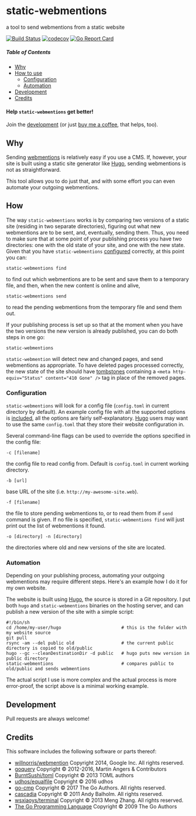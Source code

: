 # static-webmentions
a tool to send webmentions from a static website

[![Build Status](https://github.com/nekr0z/static-webmentions/actions/workflows/pre-release.yml/badge.svg)](https://github.com/nekr0z/static-webmentions/releases/tag/latest) [![codecov](https://codecov.io/gh/nekr0z/static-webmentions/branch/master/graph/badge.svg)](https://codecov.io/gh/nekr0z/static-webmentions) [![Go Report Card](https://goreportcard.com/badge/evgenykuznetsov.org/go/static-webmentions)](https://goreportcard.com/report/evgenykuznetsov.org/go/static-webmentions)

##### Table of Contents
* [Why](#why)
* [How to use](#how)
  * [Configuration](#configuration)
  * [Automation](#automating-your-webmentions)
* [Development](#development)
* [Credits](#credits)

#### Help `static-webmentions` get better!
Join the [development](#development) (or just [buy me a coffee](https://www.buymeacoffee.com/nekr0z), that helps, too).

## Why
Sending [webmentions](https://en.wikipedia.org/wiki/Webmention) is relatively easy if you use a CMS. If, however, your site is built using a static site generator like [Hugo](https://gohugo.io/), sending webmentions is not as straightforward.

This tool allows you to do just that, and with some effort you can even automate your outgoing webmentions.

## How
The way `static-webmentions` works is by comparing two versions of a static site (residing in two separate directories), figuring out what new webmentions are to be sent, and, eventually, sending them. Thus, you need to make sure that at some point of your publishing process you have two directories: one with the old state of your site, and one with the new state. Given that you have `static-webmentions` [configured](#configuration) correctly, at this point you can: 
```
static-webmentions find
```
to find out which webmentions are to be sent and save them to a temporary file, and then, when the new content is online and alive,
```
static-webmentions send
```
to read the pending webmentions from the temporary file and send them out.

If your publishing process is set up so that at the moment when you have the two versions the new version is already published, you can do both steps in one go:
```
static-webmentions
```

`static-webmention` will detect new and changed pages, and send webmentions as appropriate. To have deleted pages processed correctly, the new state of the site should have [tombstones](https://indieweb.org/tombstone) containing a `<meta http-equiv="Status" content="410 Gone" />` tag in place of the removed pages. 

### Configuration
`static-webmentions` will look for a config file (`config.toml` in current directory by default). An example config file with all the supported options is [included](config.toml), all the options are fairly self-explanatory. [Hugo](https://gohugo.in) users may want to use the same `config.toml` that they store their website configuration in.

Several command-line flags can be used to override the options specified in the config file:
```
-c [filename]
```
the config file to read config from. Default is `config.toml` in current working directory.

```
-b [url]
```
base URL of the site (i.e. `http://my-awesome-site.web`).

```
-f [filename]
```
the file to store pending webmentions to, or to read them from if `send` command is given. If no file is specified, `static-webmentions find` will just print out the list of webmentions it found.

```
-o [directory] -n [directory]
```
the directories where old and new versions of the site are located. 

### Automation
Depending on your publishing process, automating your outgoing webmentions may require different steps. Here's an example how I do it for my own website.

The website is built using [Hugo](https://hugo.io), the source is stored in a Git repository. I put both `hugo` and `static-webmentions` binaries on the hosting server, and can publish a new version of the site with a simple script:
```
#!/bin/sh
cd /home/my-user/hugo                       # this is the folder with my website source
git pull
rsync -am --del public old                  # the current public directory is copied to old/public
hugo --gc --cleanDestinationDir -d public   # hugo puts new version in public directory
static-webmentions                          # compares public to old/public and sends webmentions
```
The actual script I use is more complex and the actual process is more error-proof, the script above is a minimal working example.

## Development
Pull requests are always welcome!

## Credits
This software includes the following software or parts thereof:
* [willnorris/webmention](https://willnorris.com/go/webmention) Copyright 2014, Google Inc. All rights reserved.
* [goquery](https://github.com/PuerkitoBio/goquery) Copyright © 2012-2016, Martin Angers & Contributors
* [BurntSushi/toml](https://github.com/BurntSushi/toml) Copyright © 2013 TOML authors
* [udhos/equalfile](https://github.com/udhos/equalfile) Copyright © 2016 udhos
* [go-cmp](https://github.com/google/go-cmp) Copyright © 2017 The Go Authors. All rights reserved.
* [cascadia](https://github.com/andybalholm/cascadia) Copyright © 2011 Andy Balholm. All rights reserved.
* [wsxiaoys/terminal](https://github.com/wsxiaoys/terminal) Copyright © 2013 Meng Zhang. All rights reserved.
* [The Go Programming Language](https://golang.org) Copyright © 2009 The Go Authors
